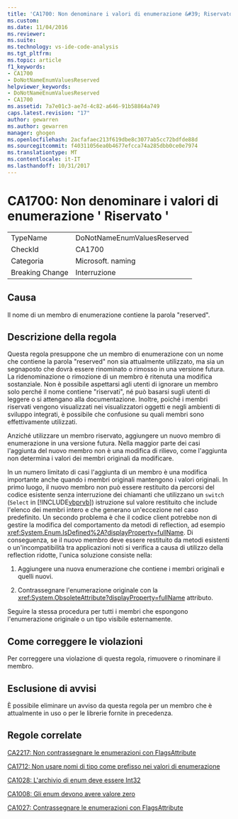 ```yaml
---
title: 'CA1700: Non denominare i valori di enumerazione &#39; Riservato &#39; | Documenti Microsoft'
ms.custom: 
ms.date: 11/04/2016
ms.reviewer: 
ms.suite: 
ms.technology: vs-ide-code-analysis
ms.tgt_pltfrm: 
ms.topic: article
f1_keywords:
- CA1700
- DoNotNameEnumValuesReserved
helpviewer_keywords:
- DoNotNameEnumValuesReserved
- CA1700
ms.assetid: 7a7e01c3-ae7d-4c82-a646-91b58864a749
caps.latest.revision: "17"
author: gewarren
ms.author: gewarren
manager: ghogen
ms.openlocfilehash: 2acfafaec213f619dbe8c3077ab5cc72bdfde88d
ms.sourcegitcommit: f40311056ea0b4677efcca74a285dbb0ce0e7974
ms.translationtype: MT
ms.contentlocale: it-IT
ms.lasthandoff: 10/31/2017
---
```

# <a name="ca1700-do-not-name-enum-values-39reserved39"></a>CA1700: Non denominare i valori di enumerazione &#39; Riservato &#39;
|||  
|-|-|  
|TypeName|DoNotNameEnumValuesReserved|  
|CheckId|CA1700|  
|Categoria|Microsoft. naming|  
|Breaking Change|Interruzione|  
  
## <a name="cause"></a>Causa  
 Il nome di un membro di enumerazione contiene la parola "reserved".  
  
## <a name="rule-description"></a>Descrizione della regola  
 Questa regola presuppone che un membro di enumerazione con un nome che contiene la parola "reserved" non sia attualmente utilizzato, ma sia un segnaposto che dovrà essere rinominato o rimosso in una versione futura. La ridenominazione o rimozione di un membro è ritenuta una modifica sostanziale. Non è possibile aspettarsi agli utenti di ignorare un membro solo perché il nome contiene "riservati", né può basarsi sugli utenti di leggere o si attengano alla documentazione. Inoltre, poiché i membri riservati vengono visualizzati nei visualizzatori oggetti e negli ambienti di sviluppo integrati, è possibile che confusione su quali membri sono effettivamente utilizzati.  
  
 Anziché utilizzare un membro riservato, aggiungere un nuovo membro di enumerazione in una versione futura. Nella maggior parte dei casi l'aggiunta del nuovo membro non è una modifica di rilievo, come l'aggiunta non determina i valori dei membri originali da modificare.  
  
 In un numero limitato di casi l'aggiunta di un membro è una modifica importante anche quando i membri originali mantengono i valori originali. In primo luogo, il nuovo membro non può essere restituito da percorsi del codice esistente senza interruzione dei chiamanti che utilizzano un `switch` (`Select` in [!INCLUDE[vbprvb](../code-quality/includes/vbprvb_md.md)]) istruzione sul valore restituito che include l'elenco dei membri intero e che generano un'eccezione nel caso predefinito. Un secondo problema è che il codice client potrebbe non di gestire la modifica del comportamento da metodi di reflection, ad esempio <xref:System.Enum.IsDefined%2A?displayProperty=fullName>. Di conseguenza, se il nuovo membro deve essere restituito da metodi esistenti o un'incompatibilità tra applicazioni noti si verifica a causa di utilizzo della reflection ridotte, l'unica soluzione consiste nella:  
  
1.  Aggiungere una nuova enumerazione che contiene i membri originali e quelli nuovi.  
  
2.  Contrassegnare l'enumerazione originale con la <xref:System.ObsoleteAttribute?displayProperty=fullName> attributo.  
  
 Seguire la stessa procedura per tutti i membri che espongono l'enumerazione originale o un tipo visibile esternamente.  
  
## <a name="how-to-fix-violations"></a>Come correggere le violazioni  
 Per correggere una violazione di questa regola, rimuovere o rinominare il membro.  
  
## <a name="when-to-suppress-warnings"></a>Esclusione di avvisi  
 È possibile eliminare un avviso da questa regola per un membro che è attualmente in uso o per le librerie fornite in precedenza.  
  
## <a name="related-rules"></a>Regole correlate  
 [CA2217: Non contrassegnare le enumerazioni con FlagsAttribute](../code-quality/ca2217-do-not-mark-enums-with-flagsattribute.md)  
  
 [CA1712: Non usare nomi di tipo come prefisso nei valori di enumerazione](../code-quality/ca1712-do-not-prefix-enum-values-with-type-name.md)  
  
 [CA1028: L'archivio di enum deve essere Int32](../code-quality/ca1028-enum-storage-should-be-int32.md)  
  
 [CA1008: Gli enum devono avere valore zero](../code-quality/ca1008-enums-should-have-zero-value.md)  
  
 [CA1027: Contrassegnare le enumerazioni con FlagsAttribute](../code-quality/ca1027-mark-enums-with-flagsattribute.md)